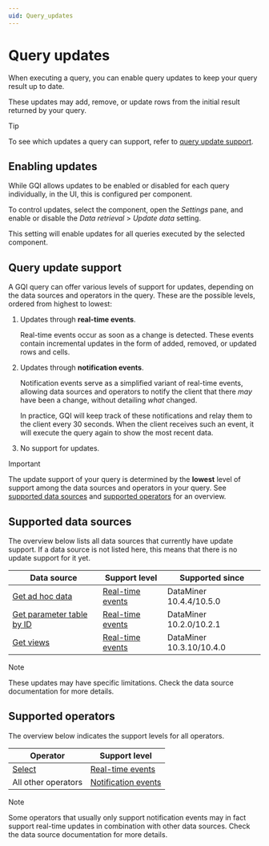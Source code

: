 ```yaml
---
uid: Query_updates
---
```


# Query updates

When executing a query, you can enable query updates to keep your query result up to date.

These updates may add, remove, or update rows from the initial result returned by your query.

> [!TIP]
> To see which updates a query can support, refer to [query update support](#query-update-support).

## Enabling updates

While GQI allows updates to be enabled or disabled for each query individually, in the UI, this is configured per component.

To control updates, select the component, open the *Settings* pane, and enable or disable the *Data retrieval* > *Update data* setting.

This setting will enable updates for all queries executed by the selected component.

## Query update support

A GQI query can offer various levels of support for updates, depending on the data sources and operators in the query. These are the possible levels, ordered from highest to lowest:

1. Updates through **real-time events**.

   Real-time events occur as soon as a change is detected. These events contain incremental updates in the form of added, removed, or updated rows and cells.

1. Updates through **notification events**.

   Notification events serve as a simplified variant of real-time events, allowing data sources and operators to notify the client that there *may* have been a change, without detailing *what* changed.

   In practice, GQI will keep track of these notifications and relay them to the client every 30 seconds. When the client receives such an event, it will execute the query again to show the most recent data.

1. No support for updates.

> [!IMPORTANT]
> The update support of your query is determined by the **lowest** level of support among the data sources and operators in your query. See [supported data sources](#supported-data-sources) and [supported operators](#supported-operators) for an overview.

## Supported data sources

The overview below lists all data sources that currently have update support. If a data source is not listed here, this means that there is no update support for it yet.

| Data source | Support level | Supported since |
| ----------- | -------- | -------- |
| [Get ad hoc data](xref:Get_ad_hoc_data) | [Real-time events](#query-update-support) | DataMiner 10.4.4/10.5.0 |
| [Get parameter table by ID](xref:Get_parameter_table_by_ID) | [Real-time events](#query-update-support) | DataMiner 10.2.0/10.2.1 |
| [Get views](xref:Get_views) | [Real-time events](#query-update-support) | DataMiner 10.3.10/10.4.0 |

> [!NOTE]
> These updates may have specific limitations. Check the data source documentation for more details.

## Supported operators

The overview below indicates the support levels for all operators.

| Operator | Support level  |
| -------- | --------------- |
| [Select](xref:GQI_Select) | [Real-time events](#query-update-support) |
| All other operators| [Notification events](#query-update-support) |

> [!NOTE]
> Some operators that usually only support notification events may in fact support real-time updates in combination with other data sources. Check the data source documentation for more details.
